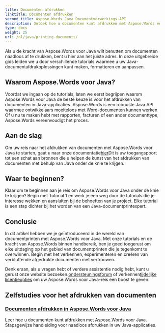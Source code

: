 ```yaml
---
title: Documenten afdrukken
linktitle: Documenten afdrukken
second_title: Aspose.Words Java Documentverwerkings-API
description: Ontdek hoe u documenten kunt afdrukken met Aspose.Words voor Java met onze uitgebreide tutorials. Leer hoe u uw Java-documentafdrukoplossingen kunt maken, formatteren en aanpassen.
type: docs
weight: 25
url: /nl/java/printing-documents/
---
```


Als u de kracht van Aspose.Words voor Java wilt benutten om documenten naadloos af te drukken, bent u hier aan het juiste adres. In deze uitgebreide gids leiden we u door verschillende tutorials waarmee u uw Java-documentafdrukoplossingen kunt maken, formatteren en aanpassen. 

## Waarom Aspose.Words voor Java?

Voordat we ingaan op de tutorials, laten we eerst begrijpen waarom Aspose.Words voor Java de beste keuze is voor het afdrukken van documenten in Java-applicaties. Aspose.Words is een robuuste Java API waarmee ontwikkelaars moeiteloos met Word-documenten kunnen werken. Of u nu te maken hebt met rapporten, facturen of een ander documenttype, Aspose.Words vereenvoudigt het proces.

## Aan de slag

 Om uw reis naar het afdrukken van documenten met Aspose.Words voor Java te starten, gaat u naar onze documentatie[hier](https://reference.aspose.com/words/java/)Dit is uw toegangspoort tot een schat aan bronnen die u helpen de kunst van het afdrukken van documenten met behulp van Java onder de knie te krijgen.

## Waar te beginnen?

Klaar om te beginnen aan je reis om Aspose.Words voor Java onder de knie te krijgen? Begin met Tutorial 1 en werk je een weg door de tutorials die je interesse wekken en aansluiten bij de behoeften van je project. Elke tutorial is een stap dichter bij het worden van een Java-documentprintexpert.

## Conclusie

In dit artikel hebben we je geïntroduceerd in de wereld van documentprinten met Aspose.Words voor Java. Met onze tutorials en de kracht van Aspose.Words binnen handbereik, ben je goed toegerust om elke uitdaging op het gebied van documentprinten die je tegenkomt te overwinnen. Begin met het verkennen, experimenteren en creëren van verbluffende afgedrukte documenten met vertrouwen.

 Denk eraan, als u vragen hebt of verdere assistentie nodig hebt, kunt u gerust onze website bezoeken.[ondersteuningsforum](https://forum.aspose.com/) of verkennen[tijdelijke licentieopties](https://purchase.aspose.com/temporary-license/) om uw Aspose.Words voor Java-reis een boost te geven.

## Zelfstudies voor het afdrukken van documenten
### [Documenten afdrukken in Aspose.Words voor Java](./printing-documents/)
Leer hoe u documenten kunt afdrukken met Aspose.Words voor Java. Stapsgewijze handleiding voor naadloos afdrukken in uw Java-applicaties.